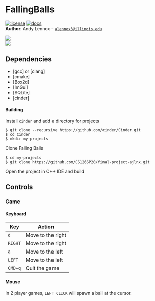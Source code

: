 # FallingBalls

[![license](https://img.shields.io/badge/license-MIT-green)](LICENSE)
[![docs](https://img.shields.io/badge/docs-yes-brightgreen)](docs/README.md)\
**Author**: Andy Lennox - [`alennox3@illinois.edu`](mailto:alennox3@illinois.edu)

![](https://imgur.com/alTK9vJ)\
![](https://imgur.com/ViCT5wR)

## Dependencies
 - [gcc] or [clang]
 - [cmake]
 - [Box2d]
 - [ImGui]
 - [SQLite]
 - [cinder]
 
 #### Building
Install ```cinder``` and add a directory for projects
```$xslt
$ git clone --recursive https://github.com/cinder/Cinder.git
$ cd Cinder
$ mkdir my-projects
```

Clone Falling Balls
```$xslt
$ cd my-projects
$ git clone https://github.com/CS126SP20/final-project-ajlnx.git
```
Open the project in C++ IDE and build

## Controls

### Game

#### Keyboard

| Key       | Action                                                      |
|---------- |-------------------------------------------------------------|
| `d`       | Move to the right                                           |
| `RIGHT`   | Move to the right                                           |
| `a`       | Move to the left                                            |                                                       |
| `LEFT`    | Move to the left                                           |
| `CMD+q`  | Quit the game                                               |

#### Mouse
In 2 player games, `LEFT CLICK` will spawn a ball at the cursor.


